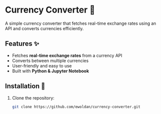 # Currency Converter 💱

A simple currency converter that fetches real-time exchange rates using an API and converts currencies efficiently.

## Features ✨
- Fetches **real-time exchange rates** from a currency API
- Converts between multiple currencies
- User-friendly and easy to use
- Built with **Python & Jupyter Notebook**

## Installation 🔧
1. Clone the repository:
   ```bash
   git clone https://github.com/ewoldan/currency-converter.git
